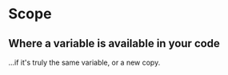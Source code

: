 # Scope
## Where a variable is available in your code

...if it's truly the same variable, or a new copy. 